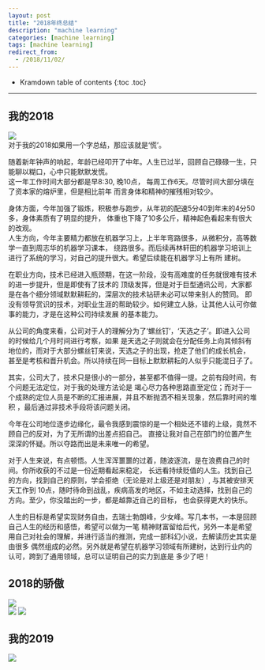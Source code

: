 ```yaml
---
layout: post
title: "2018年终总结"
description: "machine learning"
categories: [machine learning]
tags: [machine learning]
redirect_from: 
  - /2018/11/02/
---  
```

* Kramdown table of contents
{:toc .toc}
---

##  我的2018   
![](http://images.sailblade.com/2018+%E5%9B%9E%E9%A1%BE.png)  
对于我的2018如果用一个字总结，那应该就是‘慌’。    
    
随着新年钟声的响起，年龄已经叩开了中年。人生已过半，回顾自己碌碌一生，只能聊以糊口，心中只能默默发慌。    
这一年工作时间大部分都是早8:30, 晚10点， 每周工作6天。尽管时间大部分填在了资本家的熔炉里，但是相比前年
而言身体和精神的摧残相对较少。    
    
身体方面，今年加强了锻炼，积极参与跑步，从年初的配速5分40到年末的4分50多，身体素质有了明显的提升，
体重也下降了10多公斤，精神起色看起来有很大的改观。    
人生方向，今年主要精力都放在机器学习上，上半年弯路很多，从微积分，高等数学一直到周志华的机器学习课本，
绕路很多。而后续再林轩田的机器学习培训上进行了系统的学习，对自己的提升很大。希望后续能在机器学习上有所
建树。    
    
在职业方向，技术已经进入瓶颈期，在这一阶段，没有高难度的任务就很难有技术的进一步提升，但是即使有了技术的
顶级发挥，但是对于巨型通讯公司，大家都是在各个细分领域默默耕耘的，深层次的技术钻研未必可以带来别人的赞同。
即没有领导赏识的技术，对职业生涯的帮助较少。如何建立人脉，让其他人认可你做事的能力，才是在这种公司持续发展
的基本能力。   
     
从公司的角度来看，公司对于人的理解分为了‘螺丝钉’，‘天选之子’。即进入公司的时候给几个月时间进行考察，如果
是天选之子则就会在分配任务上向其倾斜有地位的，而对于大部分螺丝钉来说，天选之子的出现，抢走了他们的成长机会，
甚至是考核和晋升机会。所以持续在同一目标上默默耕耘的人似乎只能混日子了。    
    
其实，公司大了，技术只是很小的一部分，甚至都不值得一提。之前有段时间，有个问题无法定位，对于我的处理方法论是
竭心尽力各种思路直至定位；而对于一个成熟的定位人员是不断的汇报进展，并且不断抛洒不相关现象，然后靠时间的堆积
，最后通过非技术手段将该问题关闭。
    
今年在公司地位逐步边缘化，最令我感到震惊的是一个相处还不错的上级，竟然不顾自己的反对，为了无所谓的出差点招自己。
直接让我对自己在部门的位置产生深深的怀疑。所以夺路而出是未来唯一的希望。
    
对于人生来说，有点顿悟。人生浑浑噩噩的过着，随波逐流，是在浪费自己的时间。你所收获的不过是一份近期看起来稳定，
长远看持续贬值的人生。找到自己的方向，找到自己的原则，学会拒绝（无论是对上级还是对朋友）, 与其被安排天天工作到
10点，随时待命到战乱，疾病高发的地区，不如主动选择，找到自己的方向。至少，你没踏出的一步，都是越靠近自己的目标，
也会获得更大的快乐。   
    
人生的目标是希望实现财务自由，去瑞士勃朗峰，少女峰。写几本书，一本是回顾自己人生的经历和感悟，希望可以做为一笔
精神财富留给后代，另外一本是希望用自己对社会的理解，并进行适当的推测，完成一部科幻小说，去解读历史其实是由很多
偶然组成的必然。另外就是希望在机器学习领域有所建树，达到行业内的认可，跨到了通用领域，总可以证明自己的实力到底是
多少了吧！

## 2018的骄傲 
![](http://images.sailblade.com/%E8%B7%91%E6%AD%A5.jpg)    
![](http://images.sailblade.com/%E5%BE%AE%E4%BF%A1%E5%9B%BE%E7%89%87_20190128234913.jpg)
![](http://images.sailblade.com/%E5%BE%AE%E4%BF%A1%E5%9B%BE%E7%89%87_20190128234917.jpg)
    
##  我的2019   
![](http://images.sailblade.com/2019+%E5%B1%95%E6%9C%9B.png)    
    

    
	
	
